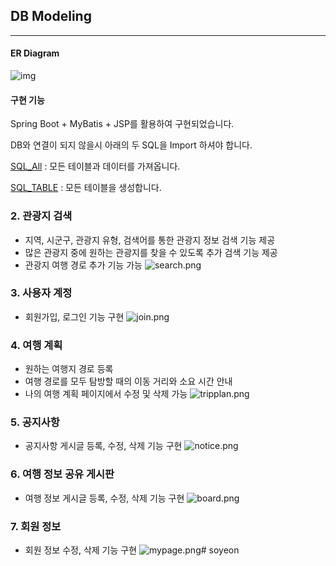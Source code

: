 ## DB Modeling

---

#### ER Diagram

![img](erdiagram.png)

#### 구현 기능

Spring Boot + MyBatis + JSP를 활용하여 구현되었습니다.

DB와 연결이 되지 않을시 아래의 두 SQL을 Import 하셔야 합니다.

[SQL_All](/sql/Dump20230324.sql) : 모든 테이블과 데이터를 가져옵니다.

[SQL_TABLE](/sql/EnjoyTrip.sql) : 모든 테이블을 생성합니다.

### 2. 관광지 검색
- 지역, 시군구, 관광지 유형, 검색어를 통한 관광지 정보 검색 기능 제공
- 많은 관광지 중에 원하는 관광지를 찾을 수 있도록 추가 검색 기능 제공
- 관광지 여행 경로 추가 기능 가능
![search.png](/picture/search.png)

### 3. 사용자 계정
- 회원가입, 로그인 기능 구현
![join.png](/picture/join.png)

### 4. 여행 계획
- 원하는 여행지 경로 등록
- 여행 경로를 모두 탐방할 때의 이동 거리와 소요 시간 안내
- 나의 여행 계획 페이지에서 수정 및 삭제 가능
![tripplan.png](/picture/tripplan.png)

### 5. 공지사항
- 공지사항 게시글 등록, 수정, 삭제 기능 구현
![notice.png](/picture/notice.png)

### 6. 여행 정보 공유 게시판
- 여행 정보 게시글 등록, 수정, 삭제 기능 구현
![board.png](/picture/board.png)

### 7. 회원 정보
- 회원 정보 수정, 삭제 기능 구현
![mypage.png](/picture/mypage.png)# soyeon
